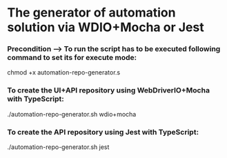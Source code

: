 # The generator of automation solution via WDIO+Mocha or Jest

### Precondition --> To run the script has to be executed following command to set its for execute mode: 
chmod +x automation-repo-generator.s

### To create the UI+API repository using WebDriverIO+Mocha with TypeScript:
./automation-repo-generator.sh <repository-name> wdio+mocha

### To create the API repository using Jest with TypeScript:
./automation-repo-generator.sh <repository-name> jest
